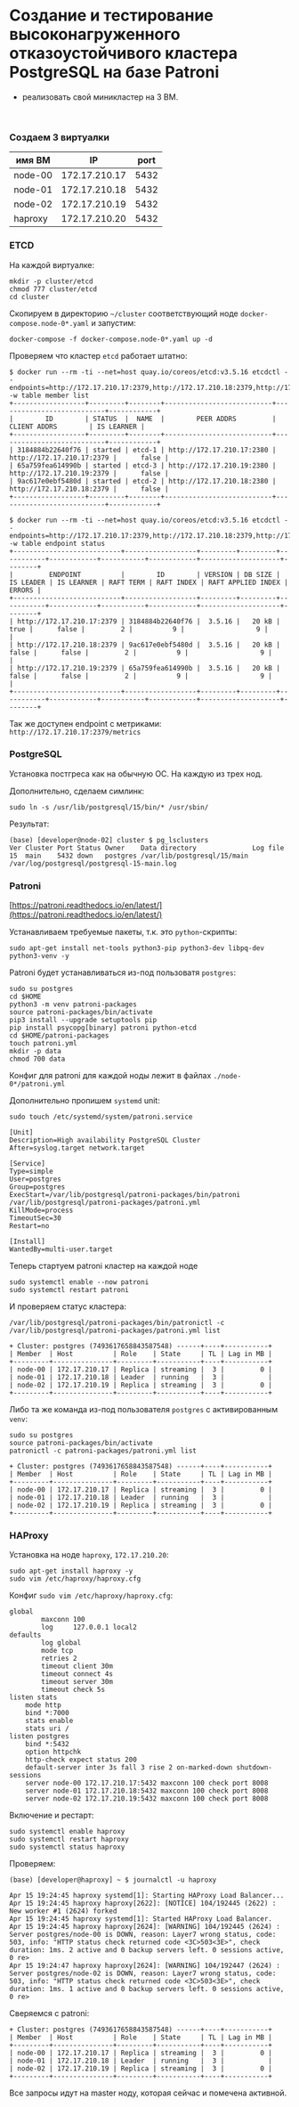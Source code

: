 # Создание и тестирование высоконагруженного отказоустойчивого кластера PostgreSQL на базе Patroni
- реализовать свой миникластер на 3 ВМ.
<br>

### Создаем 3 виртуалки

| имя ВМ  | IP            | port | 
|---------|---------------|------|
| node-00 | 172.17.210.17 | 5432 |
| node-01 | 172.17.210.18 | 5432 |
| node-02 | 172.17.210.19 | 5432 |
| haproxy | 172.17.210.20 | 5432 |

### ETCD

На каждой виртуалке:
```commandline
mkdir -p cluster/etcd
chmod 777 cluster/etcd
cd cluster
```
Скопируем в директорию `~/cluster` соответствующий ноде `docker-compose.node-0*.yaml` и запустим:
```commandline
docker-compose -f docker-compose.node-0*.yaml up -d
```
Проверяем что кластер `etcd` работает штатно:
```commandline
$ docker run --rm -ti --net=host quay.io/coreos/etcd:v3.5.16 etcdctl --endpoints=http://172.17.210.17:2379,http://172.17.210.18:2379,http://172.17.210.19:2379 -w table member list 
+------------------+---------+--------+---------------------------+---------------------------+------------+
|        ID        | STATUS  |  NAME  |        PEER ADDRS         |       CLIENT ADDRS        | IS LEARNER |
+------------------+---------+--------+---------------------------+---------------------------+------------+
| 3184884b22640f76 | started | etcd-1 | http://172.17.210.17:2380 | http://172.17.210.17:2379 |      false |
| 65a759fea614990b | started | etcd-3 | http://172.17.210.19:2380 | http://172.17.210.19:2379 |      false |
| 9ac617e0ebf5480d | started | etcd-2 | http://172.17.210.18:2380 | http://172.17.210.18:2379 |      false |
+------------------+---------+--------+---------------------------+---------------------------+------------+

$ docker run --rm -ti --net=host quay.io/coreos/etcd:v3.5.16 etcdctl --endpoints=http://172.17.210.17:2379,http://172.17.210.18:2379,http://172.17.210.19:2379 -w table endpoint status
+---------------------------+------------------+---------+---------+-----------+------------+-----------+------------+--------------------+--------+
|         ENDPOINT          |        ID        | VERSION | DB SIZE | IS LEADER | IS LEARNER | RAFT TERM | RAFT INDEX | RAFT APPLIED INDEX | ERRORS |
+---------------------------+------------------+---------+---------+-----------+------------+-----------+------------+--------------------+--------+
| http://172.17.210.17:2379 | 3184884b22640f76 |  3.5.16 |   20 kB |      true |      false |         2 |          9 |                  9 |        |
| http://172.17.210.18:2379 | 9ac617e0ebf5480d |  3.5.16 |   20 kB |     false |      false |         2 |          9 |                  9 |        |
| http://172.17.210.19:2379 | 65a759fea614990b |  3.5.16 |   20 kB |     false |      false |         2 |          9 |                  9 |        |
+---------------------------+------------------+---------+---------+-----------+------------+-----------+------------+--------------------+--------+
```
Так же доступен endpoint с метриками: `http://172.17.210.17:2379/metrics`

### PostgreSQL

Установка постгреса как на обычную ОС. На каждую из трех нод.

Дополнительно, сделаем симлинк:
```commandline
sudo ln -s /usr/lib/postgresql/15/bin/* /usr/sbin/
```

Результат:
```commandline
(base) [developer@node-02] cluster $ pg_lsclusters 
Ver Cluster Port Status Owner    Data directory              Log file
15  main    5432 down   postgres /var/lib/postgresql/15/main /var/log/postgresql/postgresql-15-main.log
```

### Patroni

[https://patroni.readthedocs.io/en/latest/](https://patroni.readthedocs.io/en/latest/)

Устанавливаем требуемые пакеты, т.к. это `python`-скрипты:
```commandline
sudo apt-get install net-tools python3-pip python3-dev libpq-dev python3-venv -y
```

Patroni будет устанавливаться из-под пользоватя `postgres`:
```commandline
sudo su postgres
cd $HOME
python3 -m venv patroni-packages
source patroni-packages/bin/activate
pip3 install --upgrade setuptools pip
pip install psycopg[binary] patroni python-etcd
cd $HOME/patroni-packages
touch patroni.yml
mkdir -p data
chmod 700 data
```

Конфиг для patroni для каждой ноды лежит в файлах `./node-0*/patroni.yml`

Дополнительно пропишем `systemd` unit:
```commandline
sudo touch /etc/systemd/system/patroni.service
```
```commandline
[Unit]
Description=High availability PostgreSQL Cluster
After=syslog.target network.target

[Service]
Type=simple
User=postgres
Group=postgres
ExecStart=/var/lib/postgresql/patroni-packages/bin/patroni /var/lib/postgresql/patroni-packages/patroni.yml
KillMode=process
TimeoutSec=30
Restart=no

[Install]
WantedBy=multi-user.target
```

Теперь стартуем patroni кластер на каждой ноде

```commandline
sudo systemctl enable --now patroni
sudo systemctl restart patroni
```

И проверяем статус кластера:
```commandline
/var/lib/postgresql/patroni-packages/bin/patronictl -c /var/lib/postgresql/patroni-packages/patroni.yml list
```
```commandline
+ Cluster: postgres (7493617658843587548) ------+----+-----------+
| Member  | Host          | Role    | State     | TL | Lag in MB |
+---------+---------------+---------+-----------+----+-----------+
| node-00 | 172.17.210.17 | Replica | streaming |  3 |         0 |
| node-01 | 172.17.210.18 | Leader  | running   |  3 |           |
| node-02 | 172.17.210.19 | Replica | streaming |  3 |         0 |
+---------+---------------+---------+-----------+----+-----------+
```

Либо та же команда из-под пользователя `postgres` с активированным `venv`:
```commandline
sudo su postgres
source patroni-packages/bin/activate
patronictl -c patroni-packages/patroni.yml list
```
```commandline
+ Cluster: postgres (7493617658843587548) ------+----+-----------+
| Member  | Host          | Role    | State     | TL | Lag in MB |
+---------+---------------+---------+-----------+----+-----------+
| node-00 | 172.17.210.17 | Replica | streaming |  3 |         0 |
| node-01 | 172.17.210.18 | Leader  | running   |  3 |           |
| node-02 | 172.17.210.19 | Replica | streaming |  3 |         0 |
+---------+---------------+---------+-----------+----+-----------+
```

### HAProxy

Установка на ноде `haproxy`, `172.17.210.20`:
```commandline
sudo apt-get install haproxy -y
sudo vim /etc/haproxy/haproxy.cfg
```

Конфиг `sudo vim /etc/haproxy/haproxy.cfg`:
```commandline
global  
        maxconn 100
        log     127.0.0.1 local2
defaults
        log global
        mode tcp
        retries 2
        timeout client 30m
        timeout connect 4s
        timeout server 30m
        timeout check 5s
listen stats
    mode http
    bind *:7000
    stats enable
    stats uri /
listen postgres
    bind *:5432
    option httpchk
    http-check expect status 200
    default-server inter 3s fall 3 rise 2 on-marked-down shutdown-sessions
    server node-00 172.17.210.17:5432 maxconn 100 check port 8008
    server node-01 172.17.210.18:5432 maxconn 100 check port 8008
    server node-02 172.17.210.19:5432 maxconn 100 check port 8008
```

Включение и рестарт:
```commandline
sudo systemctl enable haproxy
sudo systemctl restart haproxy
sudo systemctl status haproxy
```

Проверяем:
```commandline
(base) [developer@haproxy] ~ $ journalctl -u haproxy

Apr 15 19:24:45 haproxy systemd[1]: Starting HAProxy Load Balancer...
Apr 15 19:24:45 haproxy haproxy[2622]: [NOTICE] 104/192445 (2622) : New worker #1 (2624) forked
Apr 15 19:24:45 haproxy systemd[1]: Started HAProxy Load Balancer.
Apr 15 19:24:45 haproxy haproxy[2624]: [WARNING] 104/192445 (2624) : Server postgres/node-00 is DOWN, reason: Layer7 wrong status, code: 503, info: "HTTP status check returned code <3C>503<3E>", check duration: 1ms. 2 active and 0 backup servers left. 0 sessions active, 0 re>
Apr 15 19:24:47 haproxy haproxy[2624]: [WARNING] 104/192447 (2624) : Server postgres/node-02 is DOWN, reason: Layer7 wrong status, code: 503, info: "HTTP status check returned code <3C>503<3E>", check duration: 1ms. 1 active and 0 backup servers left. 0 sessions active, 0 re>
```

Сверяемся с patroni:
```commandline
+ Cluster: postgres (7493617658843587548) ------+----+-----------+
| Member  | Host          | Role    | State     | TL | Lag in MB |
+---------+---------------+---------+-----------+----+-----------+
| node-00 | 172.17.210.17 | Replica | streaming |  3 |         0 |
| node-01 | 172.17.210.18 | Leader  | running   |  3 |           |
| node-02 | 172.17.210.19 | Replica | streaming |  3 |         0 |
+---------+---------------+---------+-----------+----+-----------+
```

Все запросы идут на master ноду, которая сейчас и помечена активной.

